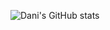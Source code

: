 ![Dani's GitHub stats](https://github-readme-stats.vercel.app/api?username=pedrovponte&count_private=true&show_icons=true&theme=radical)